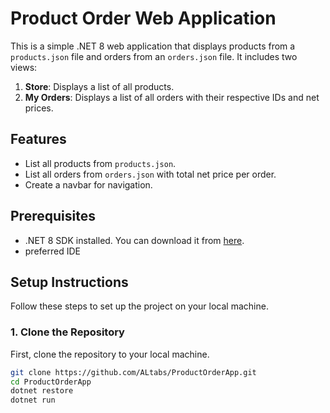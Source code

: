 # Product Order Web Application

This is a simple .NET 8 web application that displays products from a `products.json` file and orders from an `orders.json` file. It includes two views:

1. **Store**: Displays a list of all products.
2. **My Orders**: Displays a list of all orders with their respective IDs and net prices.


## Features

- List all products from `products.json`.
- List all orders from `orders.json` with total net price per order.
- Create a navbar for navigation.


## Prerequisites

- .NET 8 SDK installed. You can download it from [here](https://dotnet.microsoft.com/download).
- preferred IDE


## Setup Instructions

Follow these steps to set up the project on your local machine.

### 1. Clone the Repository

First, clone the repository to your local machine.

```bash
git clone https://github.com/ALtabs/ProductOrderApp.git
cd ProductOrderApp
dotnet restore
dotnet run